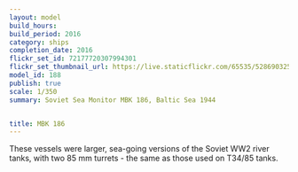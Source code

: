 ```yaml
---
layout: model
build_hours: 
build_period: 2016
category: ships
completion_date: 2016
flickr_set_id: 72177720307994301
flickr_set_thumbnail_url: https://live.staticflickr.com/65535/52869032543_00465d6c76_m.jpg
model_id: 188
publish: true
scale: 1/350
summary: Soviet Sea Monitor MBK 186, Baltic Sea 1944


title: MBK 186
---
```


These vessels were larger, sea-going versions of the Soviet WW2 river tanks, with two 85 mm turrets - the same as those used on T34/85 tanks.
